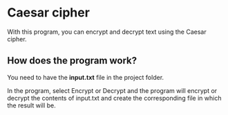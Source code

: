 # Caesar cipher

With this program, you can encrypt and decrypt text using the Caesar cipher.

## How does the program work?


You need to have the **input.txt** file in the project folder.

In the program, select Encrypt or Decrypt and the program will encrypt or decrypt the contents of input.txt and create the corresponding file in which the result will be.
